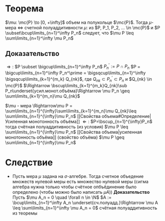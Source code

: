 # Теорема
$\mu: \mc{P} \to [0, +\infty]$ объем на полукольце $\mc{P}$. 
Тогда $\mu$-мера 
$\iff$ 
счетной полуаддитивности $\mu$:
из $P, P_1, P_2, ... \in \mc{P}$ и $P \subset\bcup\limits_{n=1}^\infty P_n$ следует, что $\mu P \leq \sum\limits_{n=1}^\infty \mu P_n$ 
## Доказательство
$\Rightarrow:$ $P \subset \bigcup\limits_{n=1}^\infty P_n$    $P^\prime_n := P \cap P_n$     $P = \bigcup\limits_{n=1}^\infty P_n^\prime = \bigsqcup\limits_{n=1}^\infty \bigsqcup\limits_{k=1}^{m_k} Q_{nk}$, где $Q_{nk} \subset P_n^\prime \subset P_n$ и $Q_{nk} \in \mc{P}$ 
$\Rightarrow \bscup\limits_{k=1}^{m_k}Q_{nk}\sub P_n\underset{усил.монот.объёма}\Rightarrow \mu P_n \geq \sum\limits_{k=1}^{m_n}\mu Q_{nk}$

$\mu - мера \Rightarrow\mu P = \sum\limits_{n=1}^{\infty}\sum\limits_{k=1}^{m_n}\mu Q_{nk}\leq \sum\limits_{n=1}^{\infty}\mu P_n$
[[Свойства объема#Определение|Усиленная монотонность объёма]]
$\Leftarrow:$ $P=\bscup_{n=1}^{\infty}P_n$ тогда счётная полуаддитивность (из условия) $\mu P \leq \sum\limits_{n=1}^{\infty}\mu P_n$ [[Свойства объема|усиленная монотонность объёма]] (свойство объёма) $\mu P \geq \sum\limits_{n=1}^{\infty}\mu P_n$
# Следствие
+ Пусть мера $\mu$ задана на $\sigma$-алгебре. Тогда счетное объедение множеств нулевой меры есть множество нулевой меры (сигма алгебра нужна только чтобы счётное опбъёдинение было определено (чтобы можно было написать $\mu A$))
  **Доказательство** Пусть $\mu A_n = 0 \quad \forall n \in \N$    $A := \bcup\limits_{n=1}^\infty A_n \underset{сч.полуадд.}\Rightarrow \mu A \leq \sum\limits_{n=1}^\infty \mu A_n = 0$ 
  счётная полуаддитивность из теоремы
